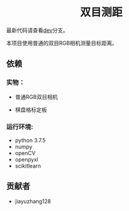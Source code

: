 <h1 align=center>双目测距</h1>

最新代码请查看[dev](https://openi.pcl.ac.cn/3DVision/StereoMeasurement/src/branch/dev)分支。

本项目使用普通的双目RGB相机测量目标距离。

## 依赖

### 实物：

+ 普通RGB双目相机

+ 棋盘格标定板

### 运行环境:

+ python 3.7.5
+ numpy
+ openCV
+ openpyxl
+ scikitlearn

## 贡献者

+ jiayuzhang128